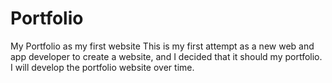 # Portfolio
My Portfolio as my first website
This is my first attempt as a new web and app developer to create a website, and I decided that it should my portfolio.
I will develop the portfolio website over time.
